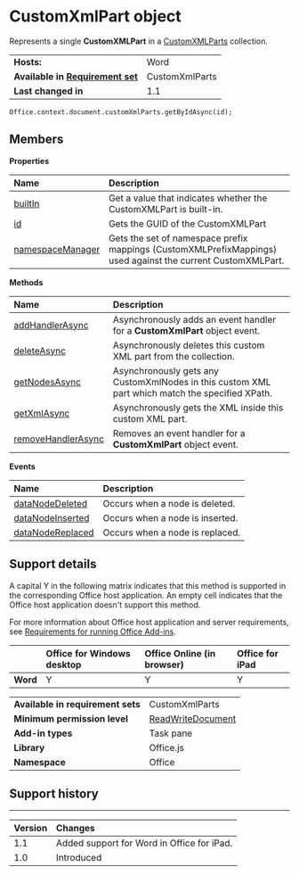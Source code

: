 
# CustomXmlPart object
Represents a single  **CustomXMLPart** in a [CustomXMLParts](/reference/shared/customxmlparts.customxmlparts.md) collection.

|||
|:-----|:-----|
|**Hosts:**|Word|
|**Available in [Requirement set](../../docs/overview/specify-office-hosts-and-api-requirements.md)**|CustomXmlParts|
|**Last changed in**|1.1|

```
Office.context.document.customXmlParts.getByIdAsync(id);
```


## Members


**Properties**


|**Name**|**Description**|
|:-----|:-----|
|[builtIn](/reference/shared/customxmlpart.builtin.md)|Get a value that indicates whether the CustomXMLPart is built-in.|
|[id](/reference/shared/customxmlpart.id.md)|Gets the GUID of the CustomXMLPart|
|[namespaceManager](/reference/shared/customxmlpart.namespacemanager.md)|Gets the set of namespace prefix mappings (CustomXMLPrefixMappings) used against the current CustomXMLPart.|

**Methods**


|**Name**|**Description**|
|:-----|:-----|
|[addHandlerAsync](/reference/shared/customxmlpart.addhandlerasync.md)|Asynchronously adds an event handler for a  **CustomXmlPart** object event.|
|[deleteAsync](/reference/shared/customxmlpart.deleteasync.md)|Asynchronously deletes this custom XML part from the collection.|
|[getNodesAsync](/reference/shared/customxmlpart.getnodesasync.md)|Asynchronously gets any CustomXmlNodes in this custom XML part which match the specified XPath.|
|[getXmlAsync](/reference/shared/customxmlpart.getxmlasync.md)|Asynchronously gets the XML inside this custom XML part.|
|[removeHandlerAsync](/reference/shared/customxmlpart.removehandlerasync.md)|Removes an event handler for a  **CustomXmlPart** object event.|

**Events**


|**Name**|**Description**|
|:-----|:-----|
|[dataNodeDeleted](/reference/shared/customxmlpart.datanodedeleted.event.md)|Occurs when a node is deleted.|
|[dataNodeInserted](/reference/shared/customxmlpart.datanodeinserted.event.md)|Occurs when a node is inserted.|
|[dataNodeReplaced](/reference/shared/customxmlpart.datanodereplaced.event.md)|Occurs when a node is replaced.|

## Support details


A capital Y in the following matrix indicates that this method is supported in the corresponding Office host application. An empty cell indicates that the Office host application doesn't support this method.

For more information about Office host application and server requirements, see [Requirements for running Office Add-ins](../../docs/overview/requirements-for-running-office-add-ins.md).


||**Office for Windows desktop**|**Office Online (in browser)**|**Office for iPad**|
|:-----|:-----|:-----|:-----|
|**Word**|Y|Y|Y|

|||
|:-----|:-----|
|**Available in requirement sets**|CustomXmlParts|
|**Minimum permission level**|[ReadWriteDocument](../../docs/develop/requesting-permissions-for-api-use-in-content-and-task-pane-add-ins.md)|
|**Add-in types**|Task pane|
|**Library**|Office.js|
|**Namespace**|Office|

## Support history



****


|**Version**|**Changes**|
|:-----|:-----|
|1.1|Added support for Word in Office for iPad.|
|1.0|Introduced|
